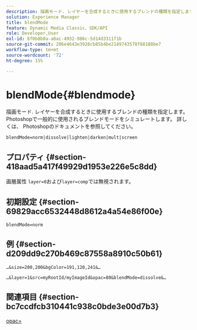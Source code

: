 ```yaml
---
description: 描画モード. レイヤーを合成するときに使用するブレンドの種類を指定します。 Photoshopで一般的に使用されるブレンドモードをシミュレートします。 詳しくは、 Photoshopのドキュメントを参照してください。
solution: Experience Manager
title: blendMode
feature: Dynamic Media Classic、SDK/API
role: Developer,User
exl-id: 8f0b8b0a-a8ac-4932-986c-5d14d3311f1b
source-git-commit: 206e4643e3926cb85b4be2189743578f88180be7
workflow-type: tm+mt
source-wordcount: '72'
ht-degree: 15%

---
```


# blendMode{#blendmode}

描画モード. レイヤーを合成するときに使用するブレンドの種類を指定します。 Photoshopで一般的に使用されるブレンドモードをシミュレートします。 詳しくは、 Photoshopのドキュメントを参照してください。

`blendMode=norm|dissolve|lighten|darken|mult|screen`

## プロパティ {#section-418aad5a417f49929d1953e226e5c8dd}

画層属性 `layer=0`および`layer=comp`では無視されます。

## 初期設定 {#section-69829acc6532448d8612a4a54e86f00e}

`blendMode=norm`

## 例 {#section-d209dd9c270b469c87558a8910c50b61}

`…&size=200,200&bgColor=191,120,241&…`

`…&layer=1&src=myRootId/myImageId&opac=80&blendMode=dissolve&…`

## 関連項目 {#section-bc7ccdfcb310441c938c0bde3e00d7b3}

[opac=](../../../../../is-api/http-ref/image-serving-api-ref/c-http-protocol-reference/c-command-reference/r-opac.md#reference-d2269b51aca34599a08d0a46ee5c27e5)
